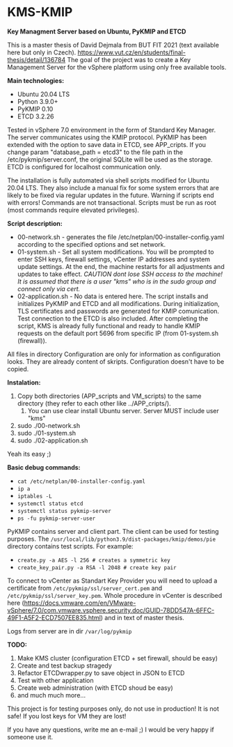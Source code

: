 # KMS-KMIP
**Key Managment Server based on Ubuntu, PyKMIP and ETCD**

This is a master thesis of David Dejmala from BUT FIT 2021 (text available here but only in Czech). https://www.vut.cz/en/students/final-thesis/detail/136784
The goal of the project was to create a Key Management Server for the vSphere platform using only free available tools. 

**Main technologies:**
* Ubuntu 20.04 LTS
* Python 3.9.0+ 
* PyKMIP 0.10 
* ETCD 3.2.26 

Tested in vSphere 7.0 environment in the form of Standard Key Manager. The server communicates using the KMIP protocol. PyKMIP has been extended with the option to save data in ETCD, see APP_cripts. If you change param "database_path = etcd3" to the file path in the /etc/pykmip/server.conf, the original SQLite will be used as the storage. ETCD is configured for localhost communication only. 

The installation is fully automated via shell scripts modified for Ubuntu 20.04 LTS. They also include a manual fix for some system errors that are likely to be fixed via regular updates in the future. Warning if scripts end with errors! Commands are not transactional. Scripts must be run as root (most commands require elevated privileges). 

**Script description:**
* 00-network.sh - generates the file /etc/netplan/00-installer-config.yaml according to the specified options and set network.
* 01-system.sh - Set all system modifications. You will be prompted to enter SSH keys, firewall settings, vCenter IP addresses and system update settings. At the end, the machine restarts for all adjustments and updates to take effect.
_CAUTION dont lose SSH access to the machine! It is assumed that there is a user "kms" who is in the sudo group and connect only via cert._
* 02-application.sh - No data is entered here. The script installs and initializes PyKMIP and ETCD and all modifications. During initialization, TLS certificates and passwords are generated for KMIP comunication. Test connection to the ETCD is also included. After completing the script, KMS is already fully functional and ready to handle KMIP requests on the default port 5696 from specific IP (from 01-system.sh (firewall)).

All files in directory Configuration are only for information as configuration looks. They are already content of skripts. Configuration doesn't have to be copied.

**Instalation:**
1. Copy both directories (APP_scripts and VM_scripts) to the same directory (they refer to each other like ../APP_cripts/). 
   1. You can use clear install Ubuntu server. Server MUST include user "kms"
1. sudo ./00-network.sh
1. sudo ./01-system.sh
1. sudo ./02-application.sh

Yeah its easy ;)

**Basic debug commands:**
* `cat /etc/netplan/00-installer-config.yaml `
* `ip a `
* `iptables -L `
* `systemctl status etcd `
* `systemctl status pykmip-server `
* `ps -fu pykmip-server-user `

PyKMIP contains server and client part. The client can be used for testing purposes. The `/usr/local/lib/python3.9/dist-packages/kmip/demos/pie` directory contains test scripts. For example:
* `create.py -a AES -l 256 # creates a symmetric key`
* `create_key_pair.py -a RSA -l 2048 # create key pair `

To connect to vCenter as Standart Key Provider you will need to upload a certificate from `/etc/pykmip/ssl/server_cert.pem` and `/etc/pykmip/ssl/server_key.pem`. Whole procedure in vCenter is described here (https://docs.vmware.com/en/VMware-vSphere/7.0/com.vmware.vsphere.security.doc/GUID-78DD547A-6FFC-49F1-A5F2-ECD7507EE835.html) and in text of master thesis.

Logs from server are in dir `/var/log/pykmip`

**TODO:**
1. Make KMS cluster (configuration ETCD + set firewall, should be easy)
1. Create and test backup stragedy
1. Refactor ETCDwrapper.py to save object in JSON to ETCD
1. Test with other application
1. Create web administration (with ETCD shoud be easy)
1. and much much more... 

This project is for testing purposes only, do not use in production! It is not safe! If you lost keys for VM they are lost!

If you have any questions, write me an e-mail ;) I would be very happy if someone use it.
